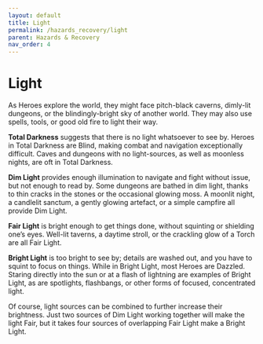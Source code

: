 ```yaml
---
layout: default
title: Light
permalink: /hazards_recovery/light
parent: Hazards & Recovery
nav_order: 4
---
```


# Light

As Heroes explore the world, they might face pitch-black caverns, dimly-lit dungeons, or the blindingly-bright sky of another world. They may also use spells, tools, or good old fire to light their way.

**Total Darkness** suggests that there is no light whatsoever to see by. Heroes in Total Darkness are Blind, making combat and navigation exceptionally difficult. Caves and dungeons with no light-sources, as well as moonless nights, are oft in Total Darkness.

**Dim Light** provides enough illumination to navigate and fight without issue, but not enough to read by. Some dungeons are bathed in dim light, thanks to thin cracks in the stones or the occasional glowing moss. A moonlit night, a candlelit sanctum, a gently glowing artefact, or a simple campfire all provide Dim Light.

**Fair Light** is bright enough to get things done, without squinting or shielding one’s eyes. Well-lit taverns, a daytime stroll, or the crackling glow of a Torch are all Fair Light.

**Bright Light** is too bright to see by; details are washed out, and you have to squint to focus on things. While in Bright Light, most Heroes are Dazzled. Staring directly into the sun or at a flash of lightning are examples of Bright Light, as are spotlights, flashbangs, or other forms of focused, concentrated light.

Of course, light sources can be combined to further increase their brightness. Just two sources of Dim Light working together will make the light Fair, but it takes four sources of overlapping Fair Light make a Bright Light.
